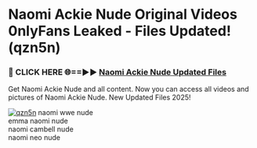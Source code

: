 # Naomi Ackie Nude Original Videos 0nlyFans Leaked - Files Updated! (qzn5n)

<h3>🔴 CLICK HERE 🌐==►► <a href="https://tinyurl.com/5h6xmrr3" rel="nofollow">Naomi Ackie Nude Updated Files</a></h3>

Get Naomi Ackie Nude and all content. Now you can access all videos and pictures of Naomi Ackie Nude. New Updated Files 2025!

[![qzn5n](https://i.imgur.com/KVD873Z.gif)](https://tinyurl.com/5h6xmrr3)
naomi wwe nude<br>
emma naomi nude<br>
naomi cambell nude<br>
naomi neo nude